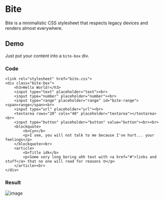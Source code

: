 # Bite
Bite is a minimalistic CSS stylesheet that respects legacy devices and renders almost everywhere.
## Demo
Just put your content into a `bite-box` div.
### Code
```
<link rel="stylesheet" href="bite.css">
<div class="bite-box">
    <h3>Hello World!</h3>
    <input type="text" placeholder="text"><br>
    <input type="number" placeholder="number"><br>
    <input type="range" placeholder="range" id="bite-range"><span>range</span><br>
    <input type="url" placeholder="url"><br>
    <textarea rows="20" cols="40" placeholder="textarea"></textarea><br>
    <input type="button" placeholder="button" value="button"><br><br>
    <blockquote>
        <b>Cyn</b>
        <p>I see, you will not talk to me because I've hurt... your feelings</p>
    </blockquote><br>
    <article>
        <b>Title idk</b>
        <p>Some very long boring ahh text with <a href="#">links and stuff</a> that no one will read for reasons 🤓</p>
    </article><br>
</div>
```
### Result
![image](https://github.com/user-attachments/assets/7503d074-51ac-44cd-9e74-472e548507f5)
